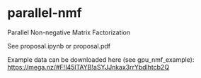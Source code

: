 # parallel-nmf
Parallel Non-negative Matrix Factorization

See proposal.ipynb or proposal.pdf

Example data can be downloaded here (see gpu_nmf_example):
https://mega.nz/#F!I45lTAYB!aSYJJnkax3rrYbdlhtcb2Q
